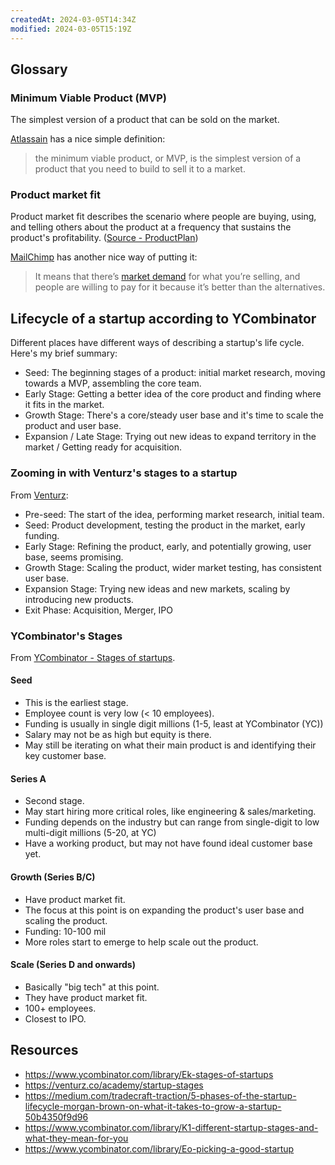 ```yaml
---
createdAt: 2024-03-05T14:34Z
modified: 2024-03-05T15:19Z
---
```

## Glossary

### Minimum Viable Product (MVP)

The simplest version of a product that can be sold on the market.

[Atlassain](https://www.atlassian.com/agile/product-management/minimum-viable-product) has a nice simple definition:
> the minimum viable product, or MVP, is the simplest version of a product that you need to build to sell it to a market.

### Product market fit
Product market fit describes the scenario where people are buying, using, and telling others about the product at a frequency that sustains the product's profitability. ([Source - ProductPlan](https://www.productplan.com/glossary/product-market-fit/))

[MailChimp](https://mailchimp.com/resources/product-market-fit/) has another nice way of putting it:
> It means that there’s [market demand](https://mailchimp.com/resources/research-market-demand/) for what you’re selling, and people are willing to pay for it because it’s better than the alternatives.


## Lifecycle of a startup according to YCombinator

Different places have different ways of describing a startup's life cycle. Here's my brief summary:
- Seed: The beginning stages of a product: initial market research, moving towards a MVP, assembling the core team.
- Early Stage: Getting a better idea of the core product and finding where it fits in the market.
- Growth Stage: There's a core/steady user base and it's time to scale the product and user base.
- Expansion / Late Stage: Trying out new ideas to expand territory in the market / Getting ready for acquisition.

### Zooming in with Venturz's stages to a startup

From [Venturz](https://venturz.co/academy/startup-stages):

- Pre-seed: The start of the idea, performing market research, initial team.
- Seed: Product development, testing the product in the market, early funding.
- Early Stage: Refining the product, early, and potentially growing, user base, seems promising.
- Growth Stage: Scaling the product, wider market testing, has consistent user base.
- Expansion Stage: Trying new ideas and new markets, scaling by introducing new products.
- Exit Phase: Acquisition, Merger, IPO

### YCombinator's Stages

From  [YCombinator - Stages of startups](https://www.ycombinator.com/library/Ek-stages-of-startups).

#### Seed

- This is the earliest stage.
- Employee count is very low (< 10 employees).
- Funding is usually in single digit millions (1-5, least at YCombinator (YC))
- Salary may not be as high but equity is there.
- May still be iterating on what their main product is and identifying their key customer base.

#### Series A

- Second stage.
- May start hiring more critical roles, like engineering & sales/marketing.
- Funding depends on the industry but can range from single-digit to low multi-digit millions (5-20, at YC)
- Have a working product, but may not have found ideal customer base yet.

#### Growth (Series B/C)

- Have product market fit.
- The focus at this point is on expanding the product's user base and scaling the product.
- Funding: 10-100 mil
- More roles start to emerge to help scale out the product.

#### Scale (Series D and onwards)

- Basically "big tech" at this point.
- They have product market fit.
- 100+ employees.
- Closest to IPO.


## Resources

- https://www.ycombinator.com/library/Ek-stages-of-startups
- https://venturz.co/academy/startup-stages
- https://medium.com/tradecraft-traction/5-phases-of-the-startup-lifecycle-morgan-brown-on-what-it-takes-to-grow-a-startup-50b4350f9d96
- https://www.ycombinator.com/library/K1-different-startup-stages-and-what-they-mean-for-you 
- https://www.ycombinator.com/library/Eo-picking-a-good-startup